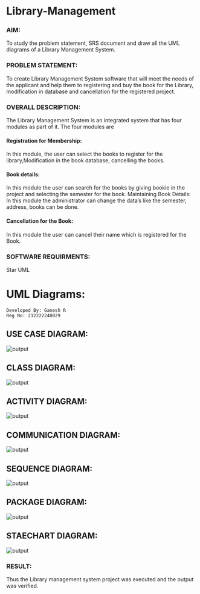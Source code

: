 # Library-Management
### AIM:
To study the problem statement, SRS document and draw all the UML diagrams of a Library Management System.
### PROBLEM STATEMENT:
To create Library Management System software that will meet the needs of the applicant
and help them to registering and buy the book for the Library, modification in database and
cancellation for the registered project.
### OVERALL DESCRIPTION:
The Library Management System is an integrated system that has four modules as part of
it. The four modules are
#### Registration for Membership:
In this module, the user can select the books to register for the library,Modification in the book
database, cancelling the books.
#### Book details:
In this module the user can search for the books by giving bookie in the project and selecting
the semester for the book.
Maintaining Book Details:
In this module the administrator can change the data’s like the semester, address, books can be
done.
#### Cancellation for the Book:
In this module the user can cancel their name which is registered for the Book.
### SOFTWARE REQUIRMENTS:
Star UML

# UML Diagrams:
```
Developed By: Ganesh R
Reg No: 212222240029
```
## USE CASE DIAGRAM:
![output](./os1.png)
## CLASS DIAGRAM:
![output](./os2.jpeg)
## ACTIVITY DIAGRAM:
![output](./se3.png)
## COMMUNICATION DIAGRAM:
![output](./os4.png)
## SEQUENCE DIAGRAM:
![output](./os5.jpeg)
## PACKAGE DIAGRAM:
![output](./os6.jpeg)
## STAECHART DIAGRAM:
![output](./os3.png)

### RESULT:
Thus the Library management system project was executed and the output was verified.
